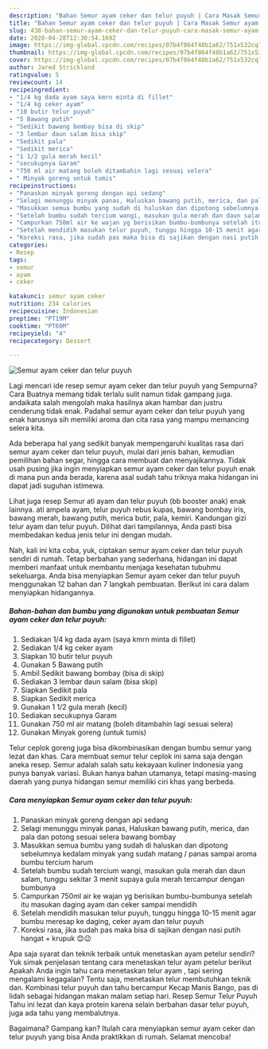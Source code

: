 ```yaml
---
description: "Bahan Semur ayam ceker dan telur puyuh | Cara Masak Semur ayam ceker dan telur puyuh Yang Enak dan Simpel"
title: "Bahan Semur ayam ceker dan telur puyuh | Cara Masak Semur ayam ceker dan telur puyuh Yang Enak dan Simpel"
slug: 438-bahan-semur-ayam-ceker-dan-telur-puyuh-cara-masak-semur-ayam-ceker-dan-telur-puyuh-yang-enak-dan-simpel
date: 2020-04-28T12:30:54.169Z
image: https://img-global.cpcdn.com/recipes/07b4f864f48b1a62/751x532cq70/semur-ayam-ceker-dan-telur-puyuh-foto-resep-utama.jpg
thumbnail: https://img-global.cpcdn.com/recipes/07b4f864f48b1a62/751x532cq70/semur-ayam-ceker-dan-telur-puyuh-foto-resep-utama.jpg
cover: https://img-global.cpcdn.com/recipes/07b4f864f48b1a62/751x532cq70/semur-ayam-ceker-dan-telur-puyuh-foto-resep-utama.jpg
author: Jared Strickland
ratingvalue: 5
reviewcount: 14
recipeingredient:
- "1/4 kg dada ayam saya kmrn minta di fillet"
- "1/4 kg ceker ayam"
- "10 butir telur puyuh"
- "5 Bawang putih"
- "Sedikit bawang bombay bisa di skip"
- "3 lembar daun salam bisa skip"
- "Sedikit pala"
- "Sedikit merica"
- "1 1/2 gula merah kecil"
- "secukupnya Garam"
- "750 ml air matang boleh ditambahin lagi sesuai selera"
- " Minyak goreng untuk tumis"
recipeinstructions:
- "Panaskan minyak goreng dengan api sedang"
- "Selagi menunggu minyak panas, Haluskan bawang putih, merica, dan pala dan potong sesuai selera bawang bombay"
- "Masukkan semua bumbu yang sudah di haluskan dan dipotong sebelumnya kedalam minyak yang sudah matang / panas sampai aroma bumbu tercium harum"
- "Setelah bumbu sudah tercium wangi, masukan gula merah dan daun salam, tunggu sekitar 3 menit supaya gula merah tercampur dengan bumbunya"
- "Campurkan 750ml air ke wajan yg berisikan bumbu-bumbunya setelah itu masukan daging ayam dan ceker sampai mendidih"
- "Setelah mendidih masukan telur puyuh, tunggu hingga 10-15 menit agar bumbu meresap ke daging, ceker ayam dan telur puyuh"
- "Koreksi rasa, jika sudah pas maka bisa di sajikan dengan nasi putih hangat + krupuk 😊😉"
categories:
- Resep
tags:
- semur
- ayam
- ceker

katakunci: semur ayam ceker 
nutrition: 234 calories
recipecuisine: Indonesian
preptime: "PT19M"
cooktime: "PT60M"
recipeyield: "4"
recipecategory: Dessert

---
```



![Semur ayam ceker dan telur puyuh](https://img-global.cpcdn.com/recipes/07b4f864f48b1a62/751x532cq70/semur-ayam-ceker-dan-telur-puyuh-foto-resep-utama.jpg)

Lagi mencari ide resep semur ayam ceker dan telur puyuh yang Sempurna? Cara Buatnya memang tidak terlalu sulit namun tidak gampang juga. andaikata salah mengolah maka hasilnya akan hambar dan justru cenderung tidak enak. Padahal semur ayam ceker dan telur puyuh yang enak harusnya sih memiliki aroma dan cita rasa yang mampu memancing selera kita.

Ada beberapa hal yang sedikit banyak mempengaruhi kualitas rasa dari semur ayam ceker dan telur puyuh, mulai dari jenis bahan, kemudian pemilihan bahan segar, hingga cara membuat dan menyajikannya. Tidak usah pusing jika ingin menyiapkan semur ayam ceker dan telur puyuh enak di mana pun anda berada, karena asal sudah tahu triknya maka hidangan ini dapat jadi suguhan istimewa.

Lihat juga resep Semur ati ayam dan telur puyuh (bb booster anak) enak lainnya. ati ampela ayam, telur puyuh rebus kupas, bawang bombay iris, bawang merah, bawang putih, merica butir, pala, kemiri. Kandungan gizi telur ayam dan telur puyuh. Dilihat dari tampilannya, Anda pasti bisa membedakan kedua jenis telur ini dengan mudah.


Nah, kali ini kita coba, yuk, ciptakan semur ayam ceker dan telur puyuh sendiri di rumah. Tetap berbahan yang sederhana, hidangan ini dapat memberi manfaat untuk membantu menjaga kesehatan tubuhmu sekeluarga. Anda bisa menyiapkan Semur ayam ceker dan telur puyuh menggunakan 12 bahan dan 7 langkah pembuatan. Berikut ini cara dalam menyiapkan hidangannya.

<!--inarticleads1-->

##### Bahan-bahan dan bumbu yang digunakan untuk pembuatan Semur ayam ceker dan telur puyuh:

1. Sediakan 1/4 kg dada ayam (saya kmrn minta di fillet)
1. Sediakan 1/4 kg ceker ayam
1. Siapkan 10 butir telur puyuh
1. Gunakan 5 Bawang putih
1. Ambil Sedikit bawang bombay (bisa di skip)
1. Sediakan 3 lembar daun salam (bisa skip)
1. Siapkan Sedikit pala
1. Siapkan Sedikit merica
1. Gunakan 1 1/2 gula merah (kecil)
1. Sediakan secukupnya Garam
1. Gunakan 750 ml air matang (boleh ditambahin lagi sesuai selera)
1. Gunakan  Minyak goreng (untuk tumis)


Telur ceplok goreng juga bisa dikombinasikan dengan bumbu semur yang lezat dan khas. Cara membuat semur telur ceplok ini sama saja dengan aneka resep. Semur adalah salah satu kekayaan kuliner Indonesia yang punya banyak variasi. Bukan hanya bahan utamanya, tetapi masing-masing daerah yang punya hidangan semur memiliki ciri khas yang berbeda. 

<!--inarticleads2-->

##### Cara menyiapkan Semur ayam ceker dan telur puyuh:

1. Panaskan minyak goreng dengan api sedang
1. Selagi menunggu minyak panas, Haluskan bawang putih, merica, dan pala dan potong sesuai selera bawang bombay
1. Masukkan semua bumbu yang sudah di haluskan dan dipotong sebelumnya kedalam minyak yang sudah matang / panas sampai aroma bumbu tercium harum
1. Setelah bumbu sudah tercium wangi, masukan gula merah dan daun salam, tunggu sekitar 3 menit supaya gula merah tercampur dengan bumbunya
1. Campurkan 750ml air ke wajan yg berisikan bumbu-bumbunya setelah itu masukan daging ayam dan ceker sampai mendidih
1. Setelah mendidih masukan telur puyuh, tunggu hingga 10-15 menit agar bumbu meresap ke daging, ceker ayam dan telur puyuh
1. Koreksi rasa, jika sudah pas maka bisa di sajikan dengan nasi putih hangat + krupuk 😊😉


Apa saja syarat dan teknik terbaik untuk menetaskan ayam petelur sendiri? Yuk simak penjelasan tentang cara menetaskan telur ayam petelur berikut Apakah Anda ingin tahu cara menetaskan telur ayam , tapi sering mengalami kegagalan? Tentu saja, menetaskan telur membutuhkan teknik dan. Kombinasi telur puyuh dan tahu bercampur Kecap Manis Bango, pas di lidah sebagai hidangan makan malam setiap hari. Resep Semur Telur Puyuh Tahu ini lezat dan kaya protein karena selain berbahan dasar telur puyuh, juga ada tahu yang membalutnya. 

Bagaimana? Gampang kan? Itulah cara menyiapkan semur ayam ceker dan telur puyuh yang bisa Anda praktikkan di rumah. Selamat mencoba!
